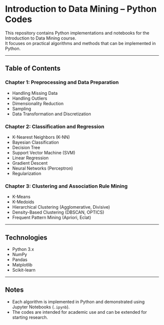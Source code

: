 # Introduction to Data Mining – Python Codes

This repository contains Python implementations and notebooks for the Introduction to Data Mining course.  
It focuses on practical algorithms and methods that can be implemented in Python.  

---

## Table of Contents

### Chapter 1: Preprocessing and Data Preparation
- Handling Missing Data  
- Handling Outliers  
- Dimensionality Reduction  
- Sampling  
- Data Transformation and Discretization  

### Chapter 2: Classification and Regression
- K-Nearest Neighbors (K-NN)  
- Bayesian Classification  
- Decision Tree  
- Support Vector Machine (SVM)  
- Linear Regression  
- Gradient Descent  
- Neural Networks (Perceptron)  
- Regularization  

### Chapter 3: Clustering and Association Rule Mining
- K-Means  
- K-Medoids  
- Hierarchical Clustering (Agglomerative, Divisive)  
- Density-Based Clustering (DBSCAN, OPTICS)  
- Frequent Pattern Mining (Apriori, Eclat)  

---

## Technologies
- Python 3.x  
- NumPy  
- Pandas  
- Matplotlib  
- Scikit-learn  

---

## Notes
- Each algorithm is implemented in Python and demonstrated using Jupyter Notebooks (`.ipynb`).  
- The codes are intended for academic use and can be extended for starting research.  
